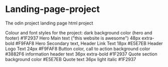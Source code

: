 # Landing-page-project
The odin project landing page html project

Colour and font styles for the project:
dark background color (hero and footer)
#1F2937
Hero Main text ("this website is awesome")
48px extra-bold #F9FAF8 Hero Secondary text, Header Link Text
18px #E5E7EB
Header Logo Text
24px #F9FAF8
Button color, call to action background color
#3882F6
information header text
36px extra-bold #1F2937
Quote section background color
#E5E7EB
Quote text
36px light italic #1F2937
